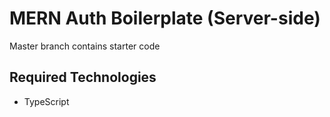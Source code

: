 # MERN Auth Boilerplate (Server-side)

Master branch contains starter code

## Required Technologies
* TypeScript